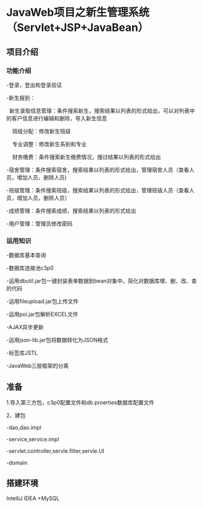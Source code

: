 # JavaWeb项目之新生管理系统（Servlet+JSP+JavaBean）



## 项目介绍


### 功能介绍



-登录，登出和登录验证

-新生报到：


     新生录取信息管理：条件搜索新生，搜索结果以列表的形式给出，可以对列表中的客户信息进行编辑和删除，导入新生信息
 
     班级分配：修改新生班级
 
     专业调整：修改新生系别和专业
 
     财务缴费：条件搜索新生缴费情况，搜过结果以列表的形式给出
 
-宿舍管理：条件搜索宿舍，搜索结果以列表的形式给出，管理宿舍人员（查看人员，增加人员，删除人员)

-班级管理：条件搜索班级，搜索结果以列表的形式给出，管理班级人员（查看人员，增加人员，删除人员）

-成绩管理：条件搜索成绩，搜索结果以列表的形式给出

-用户管理：管理员修改密码

### 运用知识

-数据库基本查询

-数据库连接池c3p0

-运用dbutil.jar包一键封装表单数据到bean对象中，简化对数据库增、删、改、查的代码

-运用fileupload.jar包上传文件

-运用poi.jar包解析EXCEL文件

-AJAX异步更新

-运用json-lib.jar包将数据转化为JSON格式

-标签库JSTL

-JavaWeb三层框架的分离

## 准备


1.导入第三方包，c3p0配置文件和db.proerties数据库配置文件

2、建包

-dao,dao.impl

-service,service.impl

-servlet.controller,servle.filter,servle.UI

-domain

## 搭建环境


IntelliJ IDEA +MySQL
